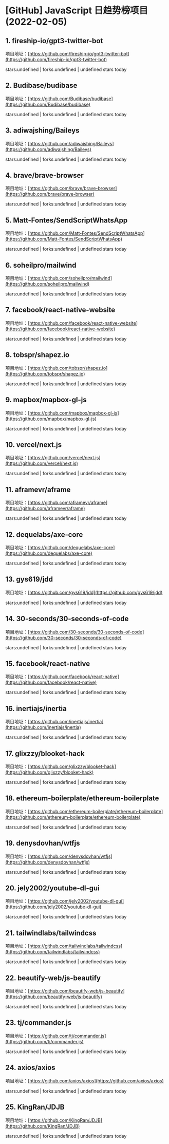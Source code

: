 # [GitHub] JavaScript 日趋势榜项目(2022-02-05)

## 1. fireship-io/gpt3-twitter-bot 

项目地址：[https://github.com/fireship-io/gpt3-twitter-bot](https://github.com/fireship-io/gpt3-twitter-bot)

stars:undefined | forks:undefined | undefined stars today 



## 2. Budibase/budibase 

项目地址：[https://github.com/Budibase/budibase](https://github.com/Budibase/budibase)

stars:undefined | forks:undefined | undefined stars today 



## 3. adiwajshing/Baileys 

项目地址：[https://github.com/adiwajshing/Baileys](https://github.com/adiwajshing/Baileys)

stars:undefined | forks:undefined | undefined stars today 



## 4. brave/brave-browser 

项目地址：[https://github.com/brave/brave-browser](https://github.com/brave/brave-browser)

stars:undefined | forks:undefined | undefined stars today 



## 5. Matt-Fontes/SendScriptWhatsApp 

项目地址：[https://github.com/Matt-Fontes/SendScriptWhatsApp](https://github.com/Matt-Fontes/SendScriptWhatsApp)

stars:undefined | forks:undefined | undefined stars today 



## 6. soheilpro/mailwind 

项目地址：[https://github.com/soheilpro/mailwind](https://github.com/soheilpro/mailwind)

stars:undefined | forks:undefined | undefined stars today 



## 7. facebook/react-native-website 

项目地址：[https://github.com/facebook/react-native-website](https://github.com/facebook/react-native-website)

stars:undefined | forks:undefined | undefined stars today 



## 8. tobspr/shapez.io 

项目地址：[https://github.com/tobspr/shapez.io](https://github.com/tobspr/shapez.io)

stars:undefined | forks:undefined | undefined stars today 



## 9. mapbox/mapbox-gl-js 

项目地址：[https://github.com/mapbox/mapbox-gl-js](https://github.com/mapbox/mapbox-gl-js)

stars:undefined | forks:undefined | undefined stars today 



## 10. vercel/next.js 

项目地址：[https://github.com/vercel/next.js](https://github.com/vercel/next.js)

stars:undefined | forks:undefined | undefined stars today 



## 11. aframevr/aframe 

项目地址：[https://github.com/aframevr/aframe](https://github.com/aframevr/aframe)

stars:undefined | forks:undefined | undefined stars today 



## 12. dequelabs/axe-core 

项目地址：[https://github.com/dequelabs/axe-core](https://github.com/dequelabs/axe-core)

stars:undefined | forks:undefined | undefined stars today 



## 13. gys619/jdd 

项目地址：[https://github.com/gys619/jdd](https://github.com/gys619/jdd)

stars:undefined | forks:undefined | undefined stars today 



## 14. 30-seconds/30-seconds-of-code 

项目地址：[https://github.com/30-seconds/30-seconds-of-code](https://github.com/30-seconds/30-seconds-of-code)

stars:undefined | forks:undefined | undefined stars today 



## 15. facebook/react-native 

项目地址：[https://github.com/facebook/react-native](https://github.com/facebook/react-native)

stars:undefined | forks:undefined | undefined stars today 



## 16. inertiajs/inertia 

项目地址：[https://github.com/inertiajs/inertia](https://github.com/inertiajs/inertia)

stars:undefined | forks:undefined | undefined stars today 



## 17. glixzzy/blooket-hack 

项目地址：[https://github.com/glixzzy/blooket-hack](https://github.com/glixzzy/blooket-hack)

stars:undefined | forks:undefined | undefined stars today 



## 18. ethereum-boilerplate/ethereum-boilerplate 

项目地址：[https://github.com/ethereum-boilerplate/ethereum-boilerplate](https://github.com/ethereum-boilerplate/ethereum-boilerplate)

stars:undefined | forks:undefined | undefined stars today 



## 19. denysdovhan/wtfjs 

项目地址：[https://github.com/denysdovhan/wtfjs](https://github.com/denysdovhan/wtfjs)

stars:undefined | forks:undefined | undefined stars today 



## 20. jely2002/youtube-dl-gui 

项目地址：[https://github.com/jely2002/youtube-dl-gui](https://github.com/jely2002/youtube-dl-gui)

stars:undefined | forks:undefined | undefined stars today 



## 21. tailwindlabs/tailwindcss 

项目地址：[https://github.com/tailwindlabs/tailwindcss](https://github.com/tailwindlabs/tailwindcss)

stars:undefined | forks:undefined | undefined stars today 



## 22. beautify-web/js-beautify 

项目地址：[https://github.com/beautify-web/js-beautify](https://github.com/beautify-web/js-beautify)

stars:undefined | forks:undefined | undefined stars today 



## 23. tj/commander.js 

项目地址：[https://github.com/tj/commander.js](https://github.com/tj/commander.js)

stars:undefined | forks:undefined | undefined stars today 



## 24. axios/axios 

项目地址：[https://github.com/axios/axios](https://github.com/axios/axios)

stars:undefined | forks:undefined | undefined stars today 



## 25. KingRan/JDJB 

项目地址：[https://github.com/KingRan/JDJB](https://github.com/KingRan/JDJB)

stars:undefined | forks:undefined | undefined stars today 



